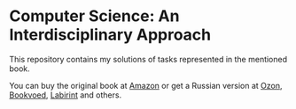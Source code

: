 # Computer Science: An Interdisciplinary Approach
This repository contains my solutions of tasks represented in the mentioned book.

You can buy the original book at [Amazon](https://www.amazon.com/Computer-Science-Interdisciplinary-Robert-Sedgewick-ebook/dp/B01H916DHG) or get a Russian version at [Ozon](https://www.ozon.ru/context/detail/id/144486759/), [Bookvoed](https://www.bookvoed.ru/book?id=8146636), [Labirint](https://www.labirint.ru/books/633862/) and others.
